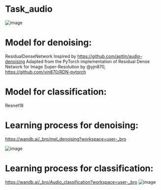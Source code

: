 # Task_audio
![image](https://user-images.githubusercontent.com/86718504/191267634-8027f2ea-dfce-4434-a102-a95b916aee2d.png)
# Model for denoising:
ResidualDenseNetwork
Inspired by https://github.com/aptlin/audio-denoising
Adapted from the PyTorch implementation of Residual Dense Network
for Image Super-Resolution by @yjn870,
https://github.com/yjn870/RDN-pytorch
# Model for classification:
Resnet18
# Learning process for denoising:
https://wandb.ai/_bro/mel_denoising?workspace=user-_bro

![image](https://user-images.githubusercontent.com/86718504/191268607-a895fabd-ecc0-493b-8578-7760df020fa3.png)
# Learning process for classification:

https://wandb.ai/_bro/Audio_classification?workspace=user-_bro
![image](https://user-images.githubusercontent.com/86718504/191268979-bd12a4ce-eb70-45e6-80f7-6a8cafcb7968.png)
